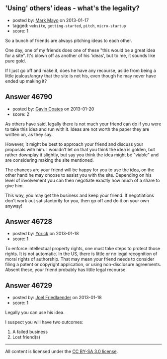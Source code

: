 ## 'Using' others' ideas - what's the legality?

- posted by: [Mark Mayo](https://stackexchange.com/users/-1/12883-mark-mayo) on 2013-01-17
- tagged: `website`, `getting-started`, `pitch`, `micro-startup`
- score: 1

So a bunch of friends are always pitching ideas to each other.

One day, one of my friends does one of these "this would be a great idea for a site".  It's blown off as another of his 'ideas', but to me, it sounds like pure gold.

If I just go off and make it, does he have any recourse, aside from being a little jealous/angry that the site is not his, even though he may never have ended up making it?


## Answer 46790

- posted by: [Gavin Coates](https://stackexchange.com/users/-1/23633-gavin-coates) on 2013-01-20
- score: 2

As others have said, legally there is not much your friend can do if you were to take this idea and run with it. Ideas are not worth the paper they are written on, as they say.

However, it might be best to approach your friend and discuss your proposals with him. I wouldn't let on that you think the idea is golden, but rather downplay it slightly, but say you think the idea might be "viable" and are considering making the site mentioned. 

The chances are your friend will be happy for you to use the idea, on the other hand he may choose to assist you with the site. Depending on his level of involvement you can then negotiate exactly how much of a share to give him.

This way, you may get the business and keep your friend. If negotiations don't work out satisfactorily for you, then go off and do it on your own anyway!


## Answer 46728

- posted by: [Yorick](https://stackexchange.com/users/-1/22512-yorick) on 2013-01-18
- score: 1

To enforce intellectual property rights, one must take steps to protect those rights. It is not automatic. In the US, there is little or no legal recognition of moral rights of authorship.  That may mean your friend needs to consider filing a patent or copyright application, or using non-disclosure agreements.  Absent these, your friend probably has little legal recourse.


## Answer 46729

- posted by: [Joel Friedlaender](https://stackexchange.com/users/-1/5543-joel-friedlaender) on 2013-01-18
- score: 1

Legally you can use his idea.

I suspect you will have two outcomes:

 1. A failed business
 2. Lost friend(s)



---

All content is licensed under the [CC BY-SA 3.0 license](https://creativecommons.org/licenses/by-sa/3.0/).
